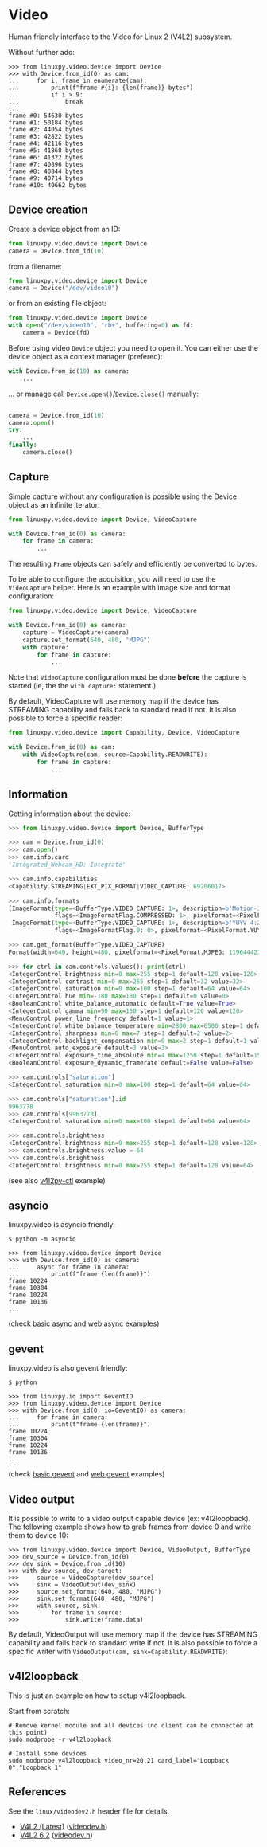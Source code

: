 # Video

Human friendly interface to the Video for Linux 2 (V4L2) subsystem.

Without further ado:

<!-- termynal -->

```console
>>> from linuxpy.video.device import Device
>>> with Device.from_id(0) as cam:
...     for i, frame in enumerate(cam):
...         print(f"frame #{i}: {len(frame)} bytes")
...         if i > 9:
...             break
...
frame #0: 54630 bytes
frame #1: 50184 bytes
frame #2: 44054 bytes
frame #3: 42822 bytes
frame #4: 42116 bytes
frame #5: 41868 bytes
frame #6: 41322 bytes
frame #7: 40896 bytes
frame #8: 40844 bytes
frame #9: 40714 bytes
frame #10: 40662 bytes
```

## Device creation

Create a device object from an ID:

```python
from linuxpy.video.device import Device
camera = Device.from_id(10)
```

from a filename:
```python
from linuxpy.video.device import Device
camera = Device("/dev/video10")
```

or from an existing file object:

```python
from linuxpy.video.device import Device
with open("/dev/video10", "rb+", buffering=0) as fd:
    camera = Device(fd)
```

Before using video `Device` object you need to open it.
You can either use the device object as a context manager (prefered):

```python
with Device.from_id(10) as camera:
    ...
```

... or manage call `Device.open()`/`Device.close()` manually:

```python

camera = Device.from_id(10)
camera.open()
try:
    ...
finally:
    camera.close()
```

## Capture

Simple capture without any configuration is possible using the Device object
as an infinite iterator:

```python
from linuxpy.video.device import Device, VideoCapture

with Device.from_id(0) as camera:
    for frame in camera:
        ...
```

The resulting `Frame` objects can safely and efficiently be converted to bytes.

To be able to configure the acquisition, you will need to use the
`VideoCapture` helper. Here is an example with image size and format configuration:

```python
from linuxpy.video.device import Device, VideoCapture

with Device.from_id(0) as camera:
    capture = VideoCapture(camera)
    capture.set_format(640, 480, "MJPG")
    with capture:
        for frame in capture:
            ...
```

Note that `VideoCapture` configuration must be done **before** the capture is started
(ie, the the `with capture:` statement.)

By default, VideoCapture will use memory map if the device has STREAMING
capability and falls back to standard read if not. It is also possible to
force a specific reader:

```python
from linuxpy.video.device import Capability, Device, VideoCapture

with Device.from_id(0) as cam:
    with VideoCapture(cam, source=Capability.READWRITE):
        for frame in capture:
            ...
```

## Information

Getting information about the device:

```python
>>> from linuxpy.video.device import Device, BufferType

>>> cam = Device.from_id(0)
>>> cam.open()
>>> cam.info.card
'Integrated_Webcam_HD: Integrate'

>>> cam.info.capabilities
<Capability.STREAMING|EXT_PIX_FORMAT|VIDEO_CAPTURE: 69206017>

>>> cam.info.formats
[ImageFormat(type=<BufferType.VIDEO_CAPTURE: 1>, description=b'Motion-JPEG',
             flags=<ImageFormatFlag.COMPRESSED: 1>, pixelformat=<PixelFormat.MJPEG: 1196444237>),
 ImageFormat(type=<BufferType.VIDEO_CAPTURE: 1>, description=b'YUYV 4:2:2',
             flags=<ImageFormatFlag.0: 0>, pixelformat=<PixelFormat.YUYV: 1448695129>)]

>>> cam.get_format(BufferType.VIDEO_CAPTURE)
Format(width=640, height=480, pixelformat=<PixelFormat.MJPEG: 1196444237>}

>>> for ctrl in cam.controls.values(): print(ctrl)
<IntegerControl brightness min=0 max=255 step=1 default=128 value=128>
<IntegerControl contrast min=0 max=255 step=1 default=32 value=32>
<IntegerControl saturation min=0 max=100 step=1 default=64 value=64>
<IntegerControl hue min=-180 max=180 step=1 default=0 value=0>
<BooleanControl white_balance_automatic default=True value=True>
<IntegerControl gamma min=90 max=150 step=1 default=120 value=120>
<MenuControl power_line_frequency default=1 value=1>
<IntegerControl white_balance_temperature min=2800 max=6500 step=1 default=4000 value=4000 flags=inactive>
<IntegerControl sharpness min=0 max=7 step=1 default=2 value=2>
<IntegerControl backlight_compensation min=0 max=2 step=1 default=1 value=1>
<MenuControl auto_exposure default=3 value=3>
<IntegerControl exposure_time_absolute min=4 max=1250 step=1 default=156 value=156 flags=inactive>
<BooleanControl exposure_dynamic_framerate default=False value=False>

>>> cam.controls["saturation"]
<IntegerControl saturation min=0 max=100 step=1 default=64 value=64>

>>> cam.controls["saturation"].id
9963778
>>> cam.controls[9963778]
<IntegerControl saturation min=0 max=100 step=1 default=64 value=64>

>>> cam.controls.brightness
<IntegerControl brightness min=0 max=255 step=1 default=128 value=128>
>>> cam.controls.brightness.value = 64
>>> cam.controls.brightness
<IntegerControl brightness min=0 max=255 step=1 default=128 value=64>
```

(see also [v4l2py-ctl](examples/video/v4l2py-ctl.py) example)

## asyncio

linuxpy.video is asyncio friendly:

<!-- termynal -->

```console
$ python -m asyncio

>>> from linuxpy.video.device import Device
>>> with Device.from_id(0) as camera:
...     async for frame in camera:
...         print(f"frame {len(frame)}")
frame 10224
frame 10304
frame 10224
frame 10136
...
```

(check [basic async](examples/video/basic_async.py) and [web async](examples/video/web/async.py) examples)

## gevent

linuxpy.video is also gevent friendly:

```
$ python

>>> from linuxpy.io import GeventIO
>>> from linuxpy.video.device import Device
>>> with Device.from_id(0, io=GeventIO) as camera:
...     for frame in camera:
...         print(f"frame {len(frame)}")
frame 10224
frame 10304
frame 10224
frame 10136
...
```

(check [basic gevent](examples/basic_gevent.py) and [web gevent](examples/web/sync.py) examples)

## Video output

It is possible to write to a video output capable device (ex: v4l2loopback).
The following example shows how to grab frames from device 0 and write them
to device 10:

```console
>>> from linuxpy.video.device import Device, VideoOutput, BufferType
>>> dev_source = Device.from_id(0)
>>> dev_sink = Device.from_id(10)
>>> with dev_source, dev_target:
>>>     source = VideoCapture(dev_source)
>>>     sink = VideoOutput(dev_sink)
>>>     source.set_format(640, 480, "MJPG")
>>>     sink.set_format(640, 480, "MJPG")
>>>     with source, sink:
>>>         for frame in source:
>>>             sink.write(frame.data)
```

By default, VideoOutput will use memory map if the device has STREAMING
capability and falls back to standard write if not. It is also possible to
force a specific writer with `VideoOutput(cam, sink=Capability.READWRITE)`:

## v4l2loopback

This is just an example on how to setup v4l2loopback.

Start from scratch:

```console
# Remove kernel module and all devices (no client can be connected at this point)
sudo modprobe -r v4l2loopback

# Install some devices
sudo modprobe v4l2loopback video_nr=20,21 card_label="Loopback 0","Loopback 1"
```

## References

See the ``linux/videodev2.h`` header file for details.


* [V4L2 (Latest)](https://www.kernel.org/doc/html/latest/userspace-api/media/v4l/v4l2.html) ([videodev.h](https://www.kernel.org/doc/html/latest/userspace-api/media/v4l/videodev.html))
* [V4L2 6.2](https://www.kernel.org/doc/html/v6.2/userspace-api/media/v4l/v4l2.html) ([videodev.h](https://www.kernel.org/doc/html/v6.2/userspace-api/media/v4l/videodev.html))
